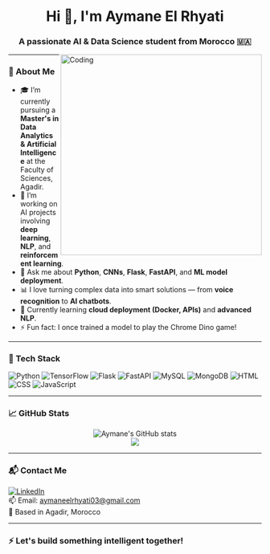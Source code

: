 <h1 align="center">Hi 👋, I'm Aymane El Rhyati</h1>
<h3 align="center">A passionate AI & Data Science student from Morocco 🇲🇦</h3>

<img align="right" alt="Coding" width="400" src="https://media.giphy.com/media/qgQUggAC3Pfv687qPC/giphy.gif" />

---

### 🧠 About Me

- 🎓 I’m currently pursuing a **Master's in Data Analytics & Artificial Intelligence** at the Faculty of Sciences, Agadir.
- 🔭 I’m working on AI projects involving **deep learning**, **NLP**, and **reinforcement learning**.
- 💬 Ask me about **Python**, **CNNs**, **Flask**, **FastAPI**, and **ML model deployment**.
- 📊 I love turning complex data into smart solutions — from **voice recognition** to **AI chatbots**.
- 🌱 Currently learning **cloud deployment (Docker, APIs)** and **advanced NLP**.
- ⚡ Fun fact: I once trained a model to play the Chrome Dino game!

---

### 🚀 Tech Stack

![Python](https://img.shields.io/badge/-Python-3776AB?style=flat&logo=python&logoColor=white)
![TensorFlow](https://img.shields.io/badge/-TensorFlow-FF6F00?style=flat&logo=tensorflow&logoColor=white)
![Flask](https://img.shields.io/badge/-Flask-000000?style=flat&logo=flask)
![FastAPI](https://img.shields.io/badge/-FastAPI-009688?style=flat&logo=fastapi&logoColor=white)
![MySQL](https://img.shields.io/badge/-MySQL-4479A1?style=flat&logo=mysql&logoColor=white)
![MongoDB](https://img.shields.io/badge/-MongoDB-47A248?style=flat&logo=mongodb&logoColor=white)
![HTML](https://img.shields.io/badge/-HTML5-E34F26?style=flat&logo=html5&logoColor=white)
![CSS](https://img.shields.io/badge/-CSS3-1572B6?style=flat&logo=css3)
![JavaScript](https://img.shields.io/badge/-JavaScript-F7DF1E?style=flat&logo=javascript&logoColor=black)

---

### 📈 GitHub Stats

<p align="center">
  <img src="https://github-readme-stats.vercel.app/api?username=aymaneelrhyati&show_icons=true&theme=radical" alt="Aymane's GitHub stats" />
  <br />
  <img src="https://github-readme-stats.vercel.app/api/top-langs/?username=aymaneelrhyati&layout=compact&theme=tokyonight" />
</p>

---

### 📬 Contact Me

[![LinkedIn](https://img.shields.io/badge/-LinkedIn-0077B5?style=flat&logo=linkedin&logoColor=white)](https://www.linkedin.com/in/aymaneelrhyati)  
📫 Email: aymaneelrhyati03@gmail.com  
📍 Based in Agadir, Morocco

---

### ⚡ Let's build something intelligent together!

